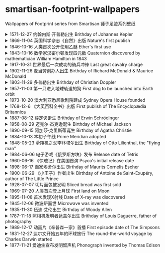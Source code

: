 # smartisan-footprint-wallpapers
Wallpapers of Footprint series from Smartisan 锤子足迹系列壁纸

<details>
  <summary>1571-12-27 约翰内斯·开普勒出生 Brithday of Johannes Kepler</summary>

  <img src="wallpapers/kepler1.jpg" style="width:250px;margin-left:auto;margin-right:auto;display:block;">

  <img src="wallpapers/kepler2.jpg" style="width:250px;margin-left:auto;margin-right:auto;display:block;">
</details>

<details>
  <summary>1869-11-04 英国科学杂志《自然》出版 Nature's first publish</summary>

  <img src="wallpapers/nature.jpg" style="width:250px;margin-left:auto;margin-right:auto;display:block;">
</details>

<details>
  <summary>1846-10-16 人类首次公开使用乙醚 Ether's first use</summary>

  <img src="wallpapers/ether.jpg" style="width:250px;margin-left:auto;margin-right:auto;display:block;">
</details>

<details>
  <summary>1843-10-16 数学家汉密尔顿发现四元数 Quaternion discovered by mathematician William Hamilton in 1843</summary>

  <img src="wallpapers/quaternion.jpg" style="width:250px;margin-left:auto;margin-right:auto;display:block;">
</details>

<details>
  <summary>1917-10-31 世界最后一次成功的骑兵冲锋 Last great cavalry charge</summary>

  <img src="wallpapers/charge.jpg" style="width:250px;margin-left:auto;margin-right:auto;display:block;">
</details>

<details>
  <summary>1902-11-26 麦当劳创办人出生 Birthday of Richard McDonald & Maurice McDonald</summary>

  <img src="wallpapers/mcdonald1.jpg" style="width:250px;margin-left:auto;margin-right:auto;display:block;">

  <img src="wallpapers/mcdonald2.jpg" style="width:250px;margin-left:auto;margin-right:auto;display:block;">
</details>

<details>
  <summary>1803-11-29 多普勒出生 Brithday of Christian Doppler</summary>

  <img src="wallpapers/doppler.jpg" style="width:250px;margin-left:auto;margin-right:auto;display:block;">
</details>

<details>
  <summary>1957-11-03 第一只进入地球轨道的狗 First dog to be launched into Earth orbit</summary>

  <img src="wallpapers/dog_in_space.jpg" style="width:250px;margin-left:auto;margin-right:auto;display:block;">
</details>

<details>
  <summary>1973-10-20 澳大利亚悉尼歌剧院建成 Sydney Opera House founded</summary>

  <img src="wallpapers/opera_house.jpg" style="width:250px;margin-left:auto;margin-right:auto;display:block;">
</details>

<details>
  <summary>1768-12-6 《大英百科全书》出版 First publish of The Encyclopædia Britannica</summary>

  <img src="wallpapers/encyclopedia.jpg" style="width:250px;margin-left:auto;margin-right:auto;display:block;">
</details>

<details>
  <summary>1887-08-12 薛定谔诞生 Brithday of Erwin Schrödinger</summary>

  <img src="wallpapers/schrodinger.jpg" style="width:250px;margin-left:auto;margin-right:auto;display:block;">
</details>

<details>
  <summary>1958-08-29 迈克尔·杰克逊诞生 Birthday of Michael Jackson</summary>

  <img src="wallpapers/michael_jackson.jpg" style="width:250px;margin-left:auto;margin-right:auto;display:block;">
</details>

<details>
  <summary>1890-09-15 阿加莎·克里斯蒂诞生 Birthday of Agatha Christie</summary>

  <img src="wallpapers/agatha_christie.jpg" style="width:250px;margin-left:auto;margin-right:auto;display:block;">
</details>

<details>
  <summary>1884-10-13 本初子午线 Prime Meridian adopted</summary>

  <img src="wallpapers/prime_meridian.jpg" style="width:250px;margin-left:auto;margin-right:auto;display:block;">
</details>

<details>
  <summary>1848-05-23 滑翔机之父李林塔尔出生 Birthday of Otto Lilienthal, the "flying man"</summary>

  <img src="wallpapers/lilienthal.jpg" style="width:250px;margin-left:auto;margin-right:auto;display:block;">
</details>

<details>
  <summary>1984-06-06 电子游戏《俄罗斯方块》发布 Release date of Tetris</summary>

  <img src="wallpapers/tetris.jpg" style="width:250px;margin-left:auto;margin-right:auto;display:block;">
</details>

<details>
  <summary>1960-06-16 《惊魂记》在美国首演 Psyco's initial release date</summary>

  <img src="wallpapers/psyco.jpg" style="width:250px;margin-left:auto;margin-right:auto;display:block;">
</details>

<details>
  <summary>1898-06-17 画家埃舍尔出生 Birthday of Maurits Cornelis Escher</summary>

  <img src="wallpapers/escher.jpg" style="width:250px;margin-left:auto;margin-right:auto;display:block;">
</details>

<details>
  <summary>1900-06-29 《小王子》作者出生 Birthday of Antoine de Saint-Exupéry, author of The Little Prince</summary>

  <img src="wallpapers/little_prince.jpg" style="width:250px;margin-left:auto;margin-right:auto;display:block;">
</details>

<details>
  <summary>1928-07-07 切片面包被发明 Sliced bread was first sold</summary>

  <img src="wallpapers/sliced_bread.jpg" style="width:250px;margin-left:auto;margin-right:auto;display:block;">
</details>

<details>
  <summary>1969-07-20 人类首次登上月球 First land on Moon</summary>

  <img src="wallpapers/moon.jpg" style="width:250px;margin-left:auto;margin-right:auto;display:block;">
</details>

<details>
  <summary>1895-11-08 首次发现X射线 Date of X-ray was discovered</summary>

  <img src="wallpapers/x_ray.jpg" style="width:250px;margin-left:auto;margin-right:auto;display:block;">
</details>

<details>
  <summary>1945-12-06 微波炉面世 Microwave was invented</summary>

  <img src="wallpapers/microwave.jpg" style="width:250px;margin-left:auto;margin-right:auto;display:block;">
</details>

<details>
  <summary>1935-11-30 伍迪·艾伦出生 Birthday of Woody Allen</summary>

  <img src="wallpapers/woody_allen.jpg" style="width:250px;margin-left:auto;margin-right:auto;display:block;">
</details>

<details>
  <summary>1787-11-18 照相机发明者达盖尔出生 Brithday of Louis Daguerre, father of photography</summary>

  <img src="wallpapers/camera.jpg" style="width:250px;margin-left:auto;margin-right:auto;display:block;">
</details>

<details>
  <summary>1989-12-17 动画片《辛普森一家》首播 First episode date of The Simpsons</summary>

  <img src="wallpapers/simpson.jpg" style="width:250px;margin-left:auto;margin-right:auto;display:block;">
</details>

<details>
  <summary>1831-12-27 达尔文开始五年的环球旅行 The round-the-world voyage by Charles Darwin started</summary>

  <img src="wallpapers/darwin.jpg" style="width:250px;margin-left:auto;margin-right:auto;display:block;">
</details>

<details>
  <summary>1877-11-21 爱迪生宣布发明留声机 Phonograph invented by Thomas Edison</summary>

  <img src="wallpapers/phonograph.jpg" style="width:250px;margin-left:auto;margin-right:auto;display:block;">
</details>
